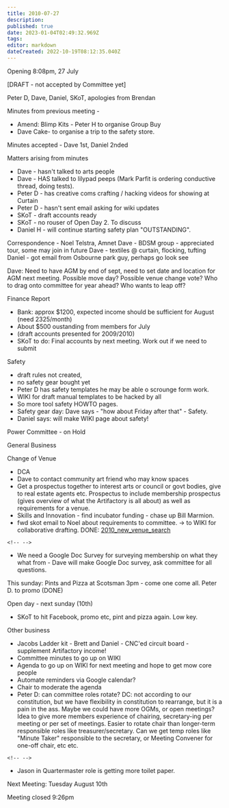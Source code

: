 ```yaml
---
title: 2010-07-27
description: 
published: true
date: 2023-01-04T02:49:32.969Z
tags: 
editor: markdown
dateCreated: 2022-10-19T08:12:35.040Z
---
```


Opening 8:08pm, 27 July

\[DRAFT - not accepted by Committee yet\]

Peter D, Dave, Daniel, SKoT, apologies from Brendan

Minutes from previous meeting -

-   Amend: Blimp Kits - Peter H to organise Group Buy
-   Dave Cake- to organise a trip to the safety store.

Minutes accepted - Dave 1st, Daniel 2nded

Matters arising from minutes

-   Dave - hasn't talked to arts people
-   Dave - HAS talked to lilypad peeps (Mark Parfit is ordering conductive thread, doing tests).
-   Peter D - has creative coms crafting / hacking videos for showing at Curtain
-   Peter D - hasn't sent email asking for wiki updates
-   SKoT - draft accounts ready
-   SKoT - no rouser of Open Day 2. To discuss
-   Daniel H - will continue starting safety plan "OUTSTANDING".

Correspondence - Noel Telstra, Amnet Dave - BDSM group - appreciated tour, some may join in future Dave - textiles @ curtain, flocking, tufting Daniel - got email from Osbourne park guy, perhaps go look see

Dave: Need to have AGM by end of sept, need to set date and location for AGM next meeting. Possible move day? Possible venue change vote? Who to drag onto committee for year ahead? Who wants to leap off?

Finance Report

-   Bank: approx \$1200, expected income should be sufficient for August (need 2325/month)
-   About \$500 oustanding from members for July
-   (draft accounts presented for 2009/2010)
-   SKoT to do: Final accounts by next meeting. Work out if we need to submit

Safety

-   draft rules not created,
-   no safety gear bought yet
-   Peter D has safety templates he may be able o scrounge form work.
-   WIKI for draft manual templates to be hacked by all
-   So more tool safety HOWTO pages.
-   Safety gear day: Dave says - "how about Friday after that" - Safety.
-   Daniel says: will make WIKI page about safety!

Power Committee - on Hold

General Business

Change of Venue

-   DCA
-   Dave to contact community art friend who may know spaces
-   Get a prospectus together to interest arts or council or govt bodies, give to real estate agents etc. Prospectus to include membership prospectus (gives overview of what the Artifactory is all about) as well as requirements for a venue.
-   Skills and Innovation - find incubator funding - chase up Bill Marmion.
-   fwd skot email to Noel about requirements to committee. -\> to WIKI for collaborative drafting. DONE: [2010_new_venue_search](2010_new_venue_search)

```{=html}
<!-- -->
```
-   We need a Google Doc Survey for surveying membership on what they what from - Dave will make Google Doc survey, ask committee for all questions.

This sunday: Pints and Pizza at Scotsman 3pm - come one come all. Peter D. to promo (DONE)

Open day - next sunday (10th)

-   SKoT to hit Facebook, promo etc, pint and pizza again. Low key.

Other business

-   Jacobs Ladder kit - Brett and Daniel - CNC'ed circuit board - supplement Artifactory income!
-   Committee minutes to go up on WIKI
-   Agenda to go up on WIKI for next meeting and hope to get mow core people
-   Automate reminders via Google calendar?
-   Chair to moderate the agenda
-   Peter D: can committee roles rotate? DC: not according to our constitution, but we have flexibility in constitution to rearrange, but it is a pain in the ass. Maybe we could have more OGMs, or open meetings? Idea to give more members experience of chairing, secretary-ing per meeting or per set of meetings. Easier to rotate chair than longer-term responsible roles like treasurer/secretary. Can we get temp roles like "Minute Taker" responsible to the secretary, or Meeting Convener for one-off chair, etc etc.

```{=html}
<!-- -->
```
-   Jason in Quartermaster role is getting more toilet paper.

Next Meeting: Tuesday August 10th

Meeting closed 9:26pm
